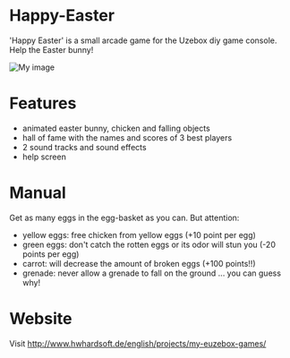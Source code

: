 # Happy-Easter

'Happy Easter' is a small arcade game for the Uzebox diy game console. Help the Easter bunny! 

![My image](http://uzebox.org/wiki/images/thumb/b/b0/Easter2.png/480px-Easter2.png)

# Features

- animated easter bunny, chicken and falling objects
- hall of fame with the names and scores of 3 best players
- 2 sound tracks and sound effects
- help screen

# Manual

Get as many eggs in the egg-basket as you can. But attention:
- yellow eggs: free chicken from yellow eggs (+10 point per egg)
- green eggs: don't catch the rotten eggs or its odor will stun you (-20 points per egg)
- carrot: will decrease the amount of broken eggs (+100 points!!)
- grenade: never allow a grenade to fall on the ground ... you can guess why!

# Website

Visit http://www.hwhardsoft.de/english/projects/my-euzebox-games/
